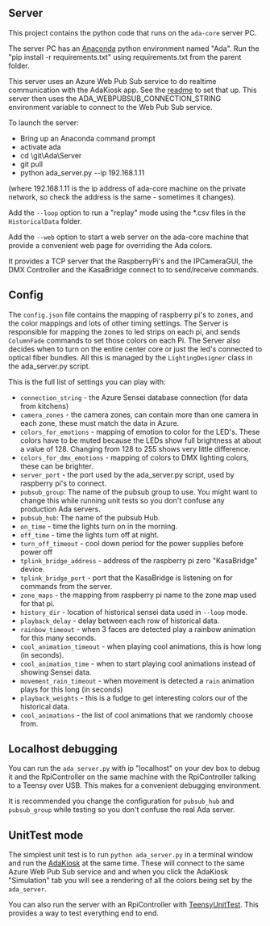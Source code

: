 ## Server

This project contains the python code that runs on the `ada-core` server PC.

The server PC has an [Anaconda](https://www.anaconda.com/distribution/) python environment named
"Ada".  Run the "pip install -r requirements.txt" using requirements.txt
from the parent folder.

This server uses an Azure Web Pub Sub service to do realtime communication with the AdaKiosk app.  See the
[readme](../Azure/readme.md) to set that up.  This server
then uses the ADA_WEBPUBSUB_CONNECTION_STRING environment variable to connect to the Web Pub Sub service.

To launch the server:

- Bring up an Anaconda command prompt
- activate ada
- cd \git\Ada\Server
- git pull
- python ada_server.py --ip 192.168.1.11

(where 192.168.1.11 is the ip address of ada-core machine on the private network, so check the
address is the same - sometimes it changes).

Add the `--loop` option to run a "replay" mode using the *.csv files in the `HistoricalData` folder.

Add the `--web` option to start a web server on the ada-core machine that
provide a convenient web page for overriding the Ada colors.

It provides a TCP server that the RaspberryPi's and the IPCameraGUI, the DMX Controller and the
KasaBridge connect to to send/receive commands.

## Config

The `config.json` file contains the mapping of raspberry pi's to zones, and the color mappings and
lots of other timing settings.  The Server is responsible for mapping the zones to led strips on
each pi, and sends `ColumnFade` commands to set those colors on each Pi.  The Server also decides
when to turn on the entire center core or just the led's connected to optical fiber bundles. All
this is managed by the `LightingDesigner` class in the ada_server.py script.

This is the full list of settings you can play with:

- `connection_string` - the Azure Sensei database connection (for data from kitchens)
- `camera_zones` - the camera zones, can contain more than one camera in each zone, these must match the data in Azure.
- `colors_for_emotions` - mapping of emotion to color for the LED's.  These colors have to be muted because the LEDs show
full brightness at about a value of 128.  Changing from 128 to 255 shows very little difference.
- `colors_for_dmx_emotions` - mapping of colors to DMX lighting colors, these can be brighter.
- `server_port` - the port used by the ada_server.py script, used by raspberry pi's to connect.
- `pubsub_group`: The name of the pubsub group to use.
You might want to change this while running unit tests
so you don't confuse any production Ada servers.
- `pubsub_hub`: The name of the pubsub Hub.
- `on_time` - time the lights turn on in the morning.
- `off_time` - time the lights turn off at night.
- `turn_off_timeout` - cool down period for the power supplies before power off
- `tplink_bridge_address` - address of the raspberry pi zero "KasaBridge" device.
- `tplink_bridge_port` - port that the KasaBridge is listening on for commands from the server.
- `zone_maps` - the mapping from raspberry pi name to the zone map used for that pi.
- `history_dir` - location of historical sensei data used in `--loop` mode.
- `playback_delay` - delay between each row of historical data.
- `rainbow_timeout` - when 3 faces are detected play a rainbow animation for this many seconds.
- `cool_animation_timeout` - when playing cool animations, this is how long (in seconds).
- `cool_animation_time` - when to start playing cool animations instead of showing Sensei data.
- `movement_rain_timeout` - when movement is detected a `rain` animation plays for this long (in seconds)
- `playback_weights` - this is a fudge to get interesting colors our of the historical data.
- `cool_animations` - the list of cool animations that we randomly choose from.

## Localhost debugging

You can run the `ada_server.py` with ip "localhost" on your dev box to
debug it and the RpiController on the same machine with the RpiController
talking to a Teensy over USB.  This makes for a convenient debugging environment.

It is recommended you change the configuration for
`pubsub_hub` and `pubsub_group` while testing so you don't
confuse the real Ada server.


## UnitTest mode

The simplest unit test is to run `python ada_server.py` in a terminal window and
run the [AdaKiosk](../AdaKiosk/readme.md) at the same time.  These will connect to the
same Azure Web Pub Sub service and and when you click the AdaKiosk "Simulation" tab
you will see a rendering of all the colors being set by the `ada_server`.

You can also run the server with an RpiController with [TeensyUnitTest](../TeensyUnitTest/readme.md).
This provides a way to test everything end to end.
